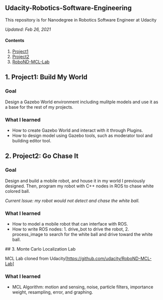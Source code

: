 ## Udacity-Robotics-Software-Engineering

This repository is for Nanodegree in Robotics Software Engineer at Udacity

*Updated: Feb 26, 2021*

#### Contents

1. [Project1](#project1)
2. [Project2](#project2)
3. [RoboND-MCL-Lab](#MCL_Lab)

<a name="project1"/>

## 1. Project1: Build My World

### Goal

Design a Gazebo World environment including mulitple models and use it as a base for the rest of my projects.

### What I learned
- How to create Gazebo World and interact with it through Plugins.
- How to design model using Gazebo tools, such as moderator tool and building editor tool.

<a name="project2"/>

## 2. Project2: Go Chase It

### Goal

Design and build a mobile robot, and house it in my world I previously designed. Then, program my robot with C++ nodes in ROS to chase white colored ball.

*Current Issue: my robot would not detect and chase the white ball.*

### What I learned
- How to model a mobile robot that can interface with ROS.
- How to write ROS nodes: 1. drive_bot to drive the robot, 2. process_image to search for the white ball and drive toward the white ball.

<a name="MCL_Lab"/>
## 3. Monte Carlo Localization Lab

MCL Lab cloned from Udacity[https://github.com/udacity/RoboND-MCL-Lab]

### What I learned
- MCL Algorithm: motion and sensing, noise, particle filters, importance weight, resampling, error, and graphing.
